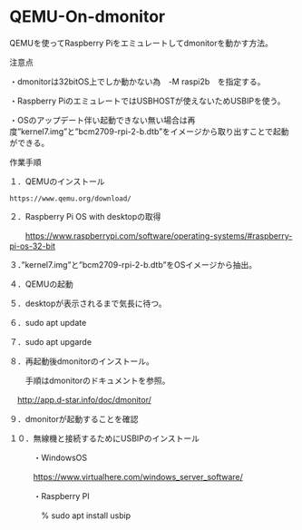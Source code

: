 # QEMU-On-dmonitor

QEMUを使ってRaspberry Piをエミュレートしてdmonitorを動かす方法。

注意点

・dmonitorは32bitOS上でしか動かない為　-M raspi2b　を指定する。

・Raspberry PiのエミュレートではUSBHOSTが使えないためUSBIPを使う。

・OSのアップデート伴い起動できない無い場合は再度”kernel7.img”と”bcm2709-rpi-2-b.dtb”をイメージから取り出すことで起動ができる。


作業手順

１．QEMUのインストール

    https://www.qemu.org/download/

２．Raspberry Pi OS with desktopの取得

　　https://www.raspberrypi.com/software/operating-systems/#raspberry-pi-os-32-bit
  
３．”kernel7.img”と”bcm2709-rpi-2-b.dtb”をOSイメージから抽出。

４．QEMUの起動

５．desktopが表示されるまで気長に待つ。

６．sudo apt update

７．sudo apt upgarde

８．再起動後dmonitorのインストール。

　　手順はdmonitorのドキュメントを参照。
  
  　http://app.d-star.info/doc/dmonitor/
   
９．dmonitorが起動することを確認

１０．無線機と接続するためにUSBIPのインストール

　　　・WindowsOS
  
  　　　https://www.virtualhere.com/windows_server_software/
     
　　　・Raspberry PI 
   
　　　　% sudo apt install usbip
